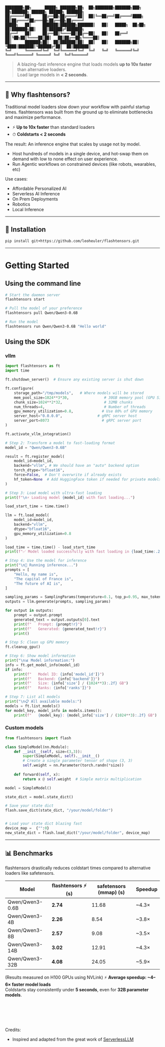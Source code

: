 ```
████████╗██╗      █████╗ ███████╗██╗  ██╗████████╗███████╗███╗   ██╗███████╗ ██████╗ ██████╗ ███████╗
██╔═════╝██║     ██╔══██╗██╔════╝██║  ██║╚══██╔══╝██╔════╝████╗  ██║██╔════╝██╔═══██╗██╔══██╗██╔════╝
█████╗   ██║     ███████║███████╗███████║   ██║   █████╗  ██╔██╗ ██║███████╗██║   ██║██████╔╝███████╗
██╔══╝   ██║     ██╔══██║╚════██║██╔══██║   ██║   ██╔══╝  ██║╚██╗██║╚════██║██║   ██║██╔══██╗╚════██║
██║      ███████╗██║  ██║███████║██║  ██║   ██║   ███████╗██║ ╚████║███████║╚██████╔╝██║  ██║███████║
╚═╝      ╚══════╝╚═╝  ╚═╝╚══════╝╚═╝  ╚═╝   ╚═╝   ╚══════╝╚═╝  ╚═══╝╚══════╝ ╚═════╝ ╚═╝  ╚═╝╚══════╝

```

> A blazing-fast inference engine that loads models **up to 10x faster** than alternative loaders.  
> Load large models in **< 2 seconds**.  

---



## 🚀 Why flashtensors?  

Traditional model loaders slow down your workflow with painful startup times. flashtensors was built from the ground up to eliminate bottlenecks and maximize performance.  

- ⚡ **Up to 10x faster** than standard loaders  
- ⏱ **Coldstarts < 2 seconds**

The result: An inference engine that scales by usage not by model.

- Host hundreds of models in a single device, and hot-swap them on demand with low to none effect on user experience.
- Run Agentic workflows on constrained devices (like robots, wearables, etc)

Use cases: 
- Affordable Personalized AI
- Serverless AI Inference
- On Prem Deployments
- Robotics
- Local Inference
---



## 🔧 Installation  

```bash
pip install git+https://github.com/leoheuler/flashtensors.git
```

---

# Getting Started 

## Using the command line
``` bash
# Start the daemon server
flashtensors start
```

``` bash
# Pull the model of your preference
flashtensors pull Qwen/Qwen3-0.6B
```

``` bash
# Run the model
flashtensors run Qwen/Qwen3-0.6B "Hello world"
```

## Using the SDK
### vllm
``` Python
import flashtensors as ft
import time

ft.shutdown_server()  # Ensure any existing server is shut down

ft.configure(
    storage_path="/tmp/models",   # Where models will be stored
    mem_pool_size=1024**3*30,                # 30GB memory pool (GPU Size)
    chunk_size=1024**2*32,                   # 32MB chunks
    num_threads=4,                           # Number of threads
    gpu_memory_utilization=0.8,             # Use 80% of GPU memory
    server_host="0.0.0.0",                # gRPC server host
    server_port=8073                        # gRPC server port
)

ft.activate_vllm_integration()

# Step 2: Transform a model to fast-loading format
model_id = "Qwen/Qwen3-0.6B"  

result = ft.register_model(
    model_id=model_id,
    backend="vllm", # We should have an "auto" backend option
    torch_dtype="bfloat16",
    force=False,  # Don't overwrite if already exists
    hf_token=None  # Add HuggingFace token if needed for private models
)

# Step 3: Load model with ultra-fast loading
print(f"\n⚡ Loading model {model_id} with fast loading...")

load_start_time = time.time()

llm = ft.load_model(
    model_id=model_id,
    backend="vllm",
    dtype="bfloat16",
    gpu_memory_utilization=0.8
)

load_time = time.time() - load_start_time
print(f"✅ Model loaded successfully with fast loading in {load_time:.2f}s")

# Step 4: Use the model for inference
print("\n🤖 Running inference...")
prompts = [
    "Hello, my name is",
    "The capital of France is",
    "The future of AI is",
]

sampling_params = SamplingParams(temperature=0.1, top_p=0.95, max_tokens=50)
outputs = llm.generate(prompts, sampling_params)

for output in outputs:
    prompt = output.prompt
    generated_text = output.outputs[0].text
    print(f"   Prompt: {prompt!r}")
    print(f"   Generated: {generated_text!r}")
    print()

# Step 5: Clean up GPU memory
ft.cleanup_gpu()

# Step 6: Show model information
print("\n📊 Model information:")
info = ft.get_model_info(model_id)
if info:
    print(f"   Model ID: {info['model_id']}")
    print(f"   Backend: {info['backend']}")
    print(f"   Size: {info['size'] / (1024**3):.2f} GB")
    print(f"   Ranks: {info['ranks']}")

# Step 7: List all models
print("\n📋 All available models:")
models = ft.list_models()
for model_key, model_info in models.items():
    print(f"   {model_key}: {model_info['size'] / (1024**3):.2f} GB")

```

### Custom models

``` Python
from flashtensors import flash

class SimpleModel(nn.Module):
    def __init__(self, size=(3,3)):
        super(SimpleModel, self).__init__()
        # Create a single parameter tensor of shape (3, 3)
        self.weight = nn.Parameter(torch.randn(*size))
        
    def forward(self, x):
        return x @ self.weight  # Simple matrix multiplication

model = SimpleModel()

state_dict = model.state_dict()

# Save your state dict
flash.save_dict(state_dict, "/your/model/folder")


# Load your state dict blazing fast
device_map =  {"":0}
new_state_dict = flash.load_dict("/your/model/folder", device_map)

```

---


## 📊 Benchmarks  

flashtensors drastically reduces coldstart times compared to alternative loaders like safetensors.  

| Model            | flashtensors ⚡ (s) | safetensors (mmap) (s) | Speedup |
|------------------|------------|----------|---------|
| Qwen/Qwen3-0.6B  | **2.74**   | 11.68    | ~4.3×   |
| Qwen/Qwen3-4B    | **2.26**   | 8.54     | ~3.8×   |
| Qwen/Qwen3-8B    | **2.57**   | 9.08     | ~3.5×   |
| Qwen/Qwen3-14B   | **3.02**   | 12.91    | ~4.3×   |
| Qwen/Qwen3-32B   | **4.08**   | 24.05    | ~5.9×   |

(Results measured on H100 GPUs using NVLink)
⚡ **Average speedup: ~4–6× faster model loads**  
Coldstarts stay consistently under **5 seconds**, even for **32B parameter models**.  


<br>
<br>
<br>
<br>


Credits: 
- Inspired and adapted from the great work of [ServerlessLLM](https://github.com/leoheuler/flashtensors/CREDITS.md)
